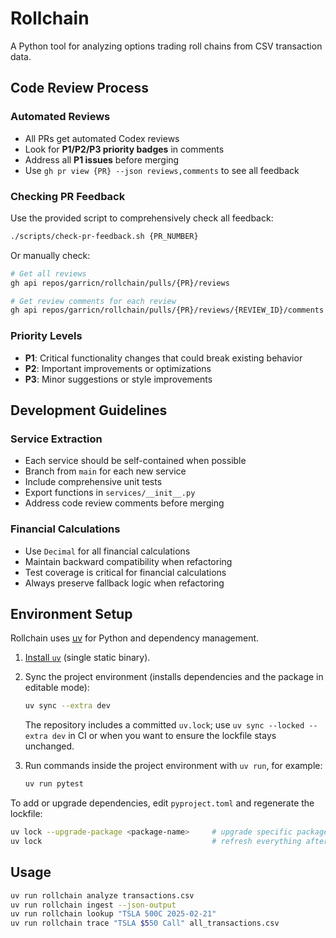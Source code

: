 # Rollchain

A Python tool for analyzing options trading roll chains from CSV transaction data.

## Code Review Process

### Automated Reviews
- All PRs get automated Codex reviews
- Look for **P1/P2/P3 priority badges** in comments
- Address all **P1 issues** before merging
- Use `gh pr view {PR} --json reviews,comments` to see all feedback

### Checking PR Feedback
Use the provided script to comprehensively check all feedback:

```bash
./scripts/check-pr-feedback.sh {PR_NUMBER}
```

Or manually check:
```bash
# Get all reviews
gh api repos/garricn/rollchain/pulls/{PR}/reviews

# Get review comments for each review
gh api repos/garricn/rollchain/pulls/{PR}/reviews/{REVIEW_ID}/comments
```

### Priority Levels
- **P1**: Critical functionality changes that could break existing behavior
- **P2**: Important improvements or optimizations  
- **P3**: Minor suggestions or style improvements

## Development Guidelines

### Service Extraction
- Each service should be self-contained when possible
- Branch from `main` for each new service
- Include comprehensive unit tests
- Export functions in `services/__init__.py`
- Address code review comments before merging

### Financial Calculations
- Use `Decimal` for all financial calculations
- Maintain backward compatibility when refactoring
- Test coverage is critical for financial calculations
- Always preserve fallback logic when refactoring

## Environment Setup

Rollchain uses [uv](https://github.com/astral-sh/uv) for Python and dependency management.

1. [Install `uv`](https://github.com/astral-sh/uv?tab=readme-ov-file#installation) (single static binary).
2. Sync the project environment (installs dependencies and the package in editable mode):

   ```bash
   uv sync --extra dev
   ```

   The repository includes a committed `uv.lock`; use `uv sync --locked --extra dev` in CI or when you want to ensure the lockfile stays unchanged.
3. Run commands inside the project environment with `uv run`, for example:

   ```bash
   uv run pytest
   ```

To add or upgrade dependencies, edit `pyproject.toml` and regenerate the lockfile:

```bash
uv lock --upgrade-package <package-name>     # upgrade specific packages
uv lock                                      # refresh everything after edits
```

## Usage

```bash
uv run rollchain analyze transactions.csv
uv run rollchain ingest --json-output
uv run rollchain lookup "TSLA 500C 2025-02-21"
uv run rollchain trace "TSLA $550 Call" all_transactions.csv
```
